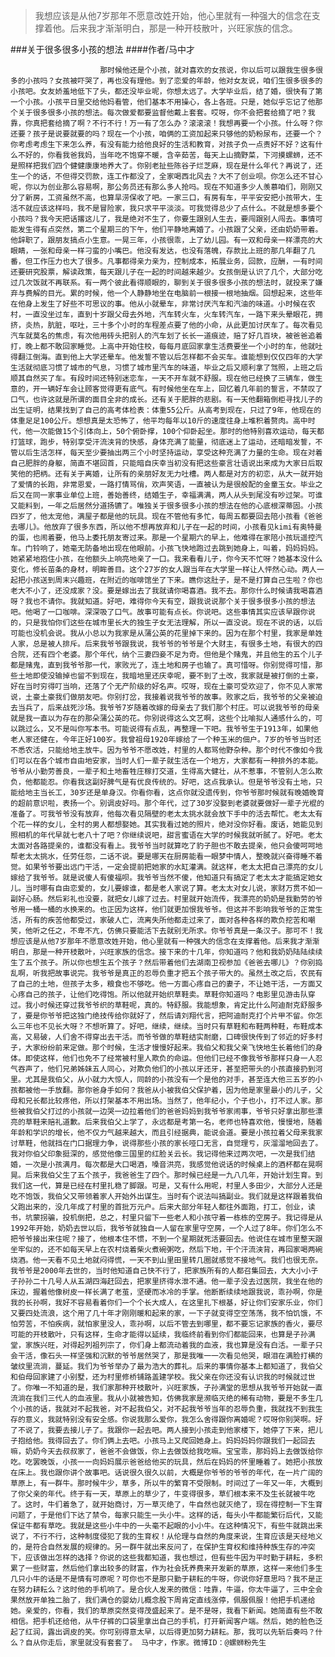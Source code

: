> 我想应该是从他7岁那年不愿意改姓开始，他心里就有一种强大的信念在支撑着他。后来我才渐渐明白，那是一种开枝散叶，兴旺家族的信念。

###关于很多很多小孩的想法
####作者/马中才

						那时候他还是个小孩，就对喜欢的女孩说，你以后可以跟我生很多很多的小孩吗？女孩被吓哭了，再也没有理他。到了恋爱的年龄，他对女友说，咱们生很多很多的小孩吧。女友娇羞地低下了头，都还没毕业呢，你想太远了。大学毕业后，结了婚，很快有了第一个小孩。小孩平日里交给他妈看管，他们基本不用操心，各上各班。只是，她似乎忘记了他那个关于很多很多小孩的想法。每次做爱都要监督他戴上套套。哎呀，你不会把套给摘了吧？我靠，你真把套给摘了啊？不行不行！万一有了怎么办？滚滚滚！我想再要一个小孩。什么呀？你还要？孩子是说要就要的吗？现在一个小孩，咱俩的工资加起来只够他的奶粉尿布，还要一个？你考虑考虑生下来怎么养，有没有能力给他良好的生活和教育，对孩子负一点责好不好？这有什么不好的，你看我爸我妈，当年吃不饱穿不暖，含辛茹苦，每天上山摘野菜，下河摸螺蛳，还不是照样把我们四个健健康康地养大了。你别老扯些陈谷子烂芝麻，现在是什么年代？再说了，还生一个的话，不但得交罚款，连工作都没了，全家喝西北风去？大不了创业呗。你怎么还不甘心呢，你以为创业那么容易啊，那公务员还有那么多人抢吗。现在不知道多少人羡慕咱们，刚刚又分了新房，工资虽然不高，也算旱涝保收了吧。一家三口，有房有车，平平安安把小孩带大，生活不就应该这样吗，我不是冒险家，我只求平平淡淡。可我觉得总少了点什么。不就是想多要个小孩吗？我今天把话撂这儿了，我是绝对不生了，你要生跟别人生去，要闯跟别人闯去。事情可能发生得有点突然，第二个星期三的下午，他们平静地离婚了。小孩跟了父亲，还由奶奶带着。他辞职了，跟朋友搞点小生意。一晃三年，小孩很乖，上了幼儿园。有一双和母亲一样漂亮的大眼睛，一张和母亲一样刁蛮的小嘴巴。他没有发达，也没有落魄，存款比上班的那几年翻了几番，但工作压力也大了很多。凡事都得亲力亲为，控制成本，拓展业务，回款，应酬，一有时间还要研究股票，解读政策，每天跟儿子在一起的时间越来越少。女孩倒是认识了几个，大部分吃过几次饭就不再联系。有一两个彼此看得顺眼的，聊到关于很多很多小孩的想法时，就投来了嫌弃与费解的目光。累的时候，他一个人静静地坐在电脑前一根接一根地抽烟。回想起来，这些年在他身上发生了好些不可思议的事。他从小就晕车，非常讨厌汽车和汽油的味道。小时候在农村，一直没坐过车，直到十岁跟父母去外地，汽车转火车，火车转汽车，一路下来头晕眼花，拥挤，炎热，肮脏，呕吐，三十多个小时的车程差点要了他的小命，从此更加讨厌车了。每次看见汽车就莫名的焦虑，有次他用砖头把别人的汽车划了长长一道痕迹，赔了好几百块，被爸爸追着打，晚上都不敢回家睡觉。上高中开始住校，每每月底回家拿生活费要坐一个小时的车，他就吐得翻江倒海。直到他上大学还晕车。他发誓不管以后怎样都不会买车。谁能想到仅仅四年的大学生活就彻底习惯了城市的气息，习惯了城市里汽车的味道，毕业之后又顺利拿了驾照，上班之后顺其自然买了车。有段时间还特别迷恋车，一天不开车就不舒服。现在他已经换了三辆车，做生意的，开一辆好车会让顾客觉得更有底气。有时候他坐在车上，回忆着几年前的誓言，不禁叹了口气，也许这就是所谓的面目全非的成长。还有关于肥胖的悲剧。有一天他翻箱倒柜寻找儿子的出生证明，结果找到了自己的高考体检表：体重55公斤。从高考到现在，只过了9年，他现在的体重足足100公斤。想想真是太恐怖了，他平均每年以10斤的速度往身上堆积着赘肉。高中时代，他一次能做15个引体向上，50个俯卧撑，100个仰卧起坐。那时的他特别喜欢运动，每天都打篮球，跑步，特别享受汗流浃背的快感，身体充满了能量，彻底迷上了运动，还暗暗发誓，不管以后生活怎样，每天至少要抽出两三个小时坚持运动，享受这种充满了力量的生命。现在对着自己肥胖的身躯，简直不堪回首，只能暗自庆幸当初没有把这些豪言壮语说出来成为大家日后取笑他的把柄。还有关于离婚，让所有的亲朋好友无力吐槽。两人都是对方的初恋，从大一就开始了爱情的长跑，非常恩爱，一路打情骂俏，欢声笑语，一直被认为是很般配的金童玉女。毕业之后又在同一家事业单位上班，善始善终，结婚生子，幸福满满，两人从头到尾没有吵过架。可谁又能料到，一年之后居然分道扬镳了。唯独关于很多很多小孩的想法在他的心底根深蒂固。小孩四岁了，他太宠他，满屋子都是他的玩具。现在不管他有多忙，每周五都要回去陪小孩看《爸爸去哪儿》。他放弃了很多东西，所以他不想再放弃和儿子在一起的时间，小孩看见kimi有奥特曼的蛋，也闹着要，他马上委托朋友寄过来。那是一个星期六的早上，他难得在家陪小孩玩遥控汽车。门铃响了，她毫无防备地出现在他眼前。小孩飞快地跑过去跳到她身上，叫着，妈妈妈妈。她紧紧地抱住小孩，在他额头上响亮地亲了一口。我来看看儿子，你今天不忙呀？她基本没什么变化，修长苗条的身材，明眸善目。这个27岁的女人跟当年在大学里一样让人怦然心动。两人一起把小孩送到周末兴趣班，在附近的咖啡馆坐了下来。瞧你这肚子，是不是打算自己生啦？你也老大不小了，还没成家？没。要是嫁出去了我就请你喝喜酒。我不去。那你什么时候请我喝喜酒呀？我也不请你。我就知道。好吧，难得你今天有空，跟我说说那个关于很多很多小孩的想法吧。他喝了一口咖啡。深深吸了口气。故事可能有点长。你说吧。这些事情其实应该早跟你说的，只是我怕你们这些在城市里长大的独生子女无法理解，所以一直没说。现在不说的话，以后可能也没机会说。我从小总以为我家是从蒲公英的花里掉下来的。因为在那个村里，我家是单姓人家，总是被人排斥。后来我爷爷跟我说，我爷爷的爷爷是个大财主，有很多土地，有很大的四合院，还有四个老婆。那个年代，纳个三妻四妾不足为奇。但他是个赌鬼，并且他生的五个儿子都是赌鬼，直到我爷爷那一代，家败光了，连土地和房子也输了。真可惜呀。你别觉得可惜，那些土地即使没输掉也留不到现在，我暗地里还庆幸呢，要不到了土改，我家就是被打倒的土豪，好在当时穷得叮当响，还落了个无产阶级的好名声。哎呀，现在土豪可受欢迎了，你不见人家常说，土豪土豪我们做朋友吧。你别打岔，我接着说我爷爷的故事。败家之后，我爷爷的父亲被迫去当兵了，后来战死沙场。我爷爷7岁随着改嫁的母亲去了我们那个村庄。可以说我爷爷的母亲就是我一直以为存在的那朵蒲公英的花。你别说得这么文艺啊，这些个比喻拟人通感什么的，可以跳过么，又不是叫你写本书。可能说得有点乱，再整理一下吧。我爷爷生于1913年，如果他老人家还健在，今年正好100岁。我曾祖母1920年嫁给了一个种玉米的佃户。7岁的爷爷当时还不悉农活，只能给地主放牛。因为爷爷不愿改姓，村里的人都骂他野杂种。那个时代不像如今我们可以在各个城市自由地安家，当时人们一辈子就生活在一个地方，大家都有一种排外的本能。爷爷从小勤劳善良，一辈子和土地畜牲庄稼打交道，生得高大健壮，从不惹事，不管别人怎么欺负，他都能忍。你看我这副好脾气是有优良传统的。好吧，这点我承认。但是爷爷没有土地，只能给地主当长工，30岁还是单身汉。你看你看，这点你就没遗传到，你爷爷那时候就有晚婚晚育的超前意识啦，表扬一个。别调皮好吗。那个年代，过了30岁没娶到老婆就要做好一辈子光棍的准备了。可我爷爷没有放弃，他每次看见隔壁的老太太挑水就会放下手中的活去帮忙。老太太有个花一样的女儿，全村的男人都想娶她。其实我看过她的照片，绝对没你好看。废话，她能见到照相机的年代早就七老八十了吧？你继续说吧，甜言蜜语在大学的时候我就听腻了。好吧。老太太面对各路提亲的，谁都没有看上。我爷爷当时就算吃了豹子胆也不敢去提亲，他只会傻呵呵地帮老太太挑水，任劳任怨，二话不说。要是哪天在厨房能看一眼梦中情人，整晚就兴奋得睡不着觉。如果爷爷要出远门干活，一定会提前把她家的水缸灌满。就这样，老太太把自己漂亮的女儿嫁给了我爷爷。就是说傻人有傻福呗。我爷爷当然不傻，他知道只有搞定了老太太才能搞定她女儿。当时哪有自由恋爱的，女儿要嫁谁，都是老人家说了算。老太太对女儿说，家财万贯不如一副好心肠。然后彩礼也没要，就把女儿嫁了过去。村里就开始流传，我漂亮的奶奶是我勤劳的爷爷用一桶一桶的水换来的。也正因为这样，他们就更加恨我爷爷。但这并不影响我爷爷的正常生活，所有的疾苦他都受过，家破人亡，流离失所他都走过来了，面对各种各样的欺负挖苦和嘲笑，他听之任之，不卑不亢，仿佛只要能活下去就别无所求。你爷爷真是一条汉子。那可不！我想应该是从他7岁那年不愿意改姓开始，他心里就有一种强大的信念在支撑着他。后来我才渐渐明白，那是一种开枝散叶，兴旺家族的信念。接下来的十几年，你知道吗？他和我奶奶陆陆续续生了五个孩子。所以你也想生五个孩子？然后带着他们去湖南卫视参加《爸爸去哪儿》？你别捣乱啊，听我把故事说完。我爷爷是真正的忍辱负重才把五个孩子带大的。虽然土改之后，农民有了自己的土地，但孩子太多，粮食也不够吃。他一方面心疼自己的妻子，不让她干活，一方面又心疼自己的孩子，让他们吃得饱。所以他就开始织草鞋卖。草鞋你知道吗？电影里见游击队穿过。我小时候还穿过我爷爷织的草鞋呢，真的。特舒服。我能想象，肯定比什么阿迪耐克舒服多了，要是你爷爷把这独门绝技传给你就好了，然后请刘翔代言，把阿迪耐克打个片甲不留。你怎么三年也不见长大呀？不想听算了。好吧，继续，继续。当时只有草鞋和布鞋两种鞋，布鞋成本高，又易破，人们舍不得穿出去干活。而爷爷做的草鞋结实耐磨，口碑很快传到了邻近的好多村子，大家纷纷前来定做。那个时候，生活才慢慢好起来。我伯父和我父亲飞快地生长着他们的身体。即使这样，他们也免不了经常被村里人欺负的命运。但他们已经不像我爷爷那样只身一人忍气吞声了，他们兄弟姊妹五人同心，对欺负他们的小孩以牙还牙，甚至把带头的小孩直接扔到河里。尤其是我伯父，从小就力大惊人，同龄的小孩没有一个是他的对手，甚至连大他三五岁的小孩都被他一手放翻。那你爸身手如何？我爸从小被我伯父保护着，因为他是家里最小的儿子，父母和兄长都比较疼他，所以打架基本不用出场。当然了，他年纪小，个子也小，打不过人家。那些被我伯父打过的小孩就一边哭一边拉着他们的爸爸妈妈到我爷爷家闹事，爷爷只好拿出那些漂亮的草鞋来赔礼道歉。后来我伯父上学了，永远都是考第一名，老师也特喜欢他，慢慢地，随着年龄和学识的增长，他不仅力气越来越大，而且引经据典，能说会道。要是小孩拉着父母来我家讨草鞋，他就挡在门口据理力争，说得那些小孩的家长哑口无言，自觉理亏，灰溜溜地回去了。我对你伯父印象挺深的，感觉他像三国里的红脸关云长。我记得他来过两次吧，一次是我们结婚，一次是小孩满月。每次都是大口喝酒，嗓音洪亮，我感觉他说话的时候桌上的酒杯都在晃啊晃。后来我伯父生了五个孩子，我爸爸生了四个。那时候已经是一九八几年，开始计划生育。到我们这一代，算是已经在村里扎稳了脚跟。可是，又有什么用呢，村里人多田少，大部分人还是吃不饱饭，我伯父又带领着家人开始外出谋生。当时有个说法叫搞副业。我们就是这样跟着我伯父跑出来的，没几年成了村里的首批万元户。后来大部分年轻人都往外面跑，打工，创业，读书，坑蒙拐骗，投机倒把，总之，村里只留下一些老人和小孩守着一栋栋的空房子。我记得是从1992年开始，奶奶去世以后，我爷爷就独自一人留在家里守空房，一个人过了8年。你们怎么不把爷爷接出来住呢？接了，他根本住不惯，不到一个星期就死活要回去。他说住在城市里整天跟坐牢似的，还不如每天早上在农村烧着柴火煮碗粥吃，然后下地，干个汗流浃背，再回家喝两碗烧酒。他一天看不见土地就闷得慌，一天不到山里田里转几圈就感觉不接地气。我们也很无奈。我爷爷是2000年去世的，当时他知道自己快不行了，把家族所有的人都召集回去，大大小小子子孙孙二十几号人从五湖四海赶回去，把家里挤得水泄不通。他一辈子没去过医院，我坐在他的床边，握着他像树皮一样长满了老茧，坚硬而冰冷的手掌。他断断续续地跟我说，乖孙啊，你是我的长孙啊，我好不容易看着你们一个个长大成人，在这里扎下根基，好让你们安家乐业，你们又要四处流浪，这个用了几十年才刚刚暖和起来的家，一下子就变得空空荡荡，我不怕饥饿，不怕劳苦，不怕疾病，就怕家里没人，乖孙啊，以后不管去到哪里，都不要忘记家族的香火，要尽可能的开枝散叶，只有这样，生命才能得以延续，我临终前看到你们都能回来，也算是子孙满堂，家族兴旺，对得起列祖列宗了，你们身上都流动着我的血液，我也算是没有白活。一辈子只会干活，像石头一样坚强和沉默的爷爷居然哭了，那是我唯一一次看见他哭，眼泪在满脸打横的皱纹里流淌，蔓延。我们为爷爷举办了最为浩大的葬礼。后来的事情你基本上都知道了，我伯父和伯母回家建了小别墅，还为村里修桥铺路盖建学校。我父亲在你还没有认识我的时候就过世了。你唯一不知道的是，我们家那种开枝散叶，兴旺家族，子孙满堂的思想从我爷爷开始就一直流淌在我们三代人的血液里。我从小就被告知，仿佛我家是濒临灭绝的稀有动物，要是不多生几个小孩的话，我就对不起我爸，对不起我伯父，对不起我爷爷当年的忍辱负重，我就找不到我生存的意义，我就特别没有安全感。你说我那么爱你，我怎么舍得跟你离婚呢？哎呀你别哭啊。好了不说了，我要去接儿子了。我跟你一起去吧。两人接到小孩走到他家楼下，她停了下来，把儿子抱给他。我得回去了。你们俩上去吧。小孩马上又爬回她身上。妈妈妈妈你跟我们一起回去嘛，奶奶今天去叔叔家了，爸爸不会做饭，你上去做饭给我吃嘛。宝宝乖，那妈妈上去做饭给你吃。吃罢晚饭，小孩一一向妈妈展示爸爸给他买的玩具，然后在妈妈的怀里睡着了。她把小孩放在床上。我也跟你讲个故事吧。话说很久很久以前，大概是你爷爷的爷爷的年代，在一片广阔的草原上，有一群牛。那时候牛少，草多，所以牛的繁育不受限制。时间过了一年又一年，大概到了你父亲的年代。终于有一天，草原上的草少了，牛变得很多，草们根本来不及生长就被牛吃了。这时，牛们着急了，就开始商讨，万一草灭绝了，牛自然也就灭绝了，现在得控制一下生育问题了，于是他们下达了禁令，每家只能生一头小牛。这样的话，每头小牛都能繁衍后代，又能保证牛都有草吃。我就是这些小牛中的一头毫不起眼的小小牛。在这种情况下，有些牛就跳出来说了，不行不行，这种制度侵犯了我的生育权！从伦理与自然的角度来说，生育应该是天经地义的，是符合自然发展的规律的。另一群牛就出来反问了，在保护生育权和维持种族生存的冲突下，应该做出怎样的选择？你说的这些我都知道，我也想过，但有些牛因为平时勤于耕耘，多积累了一些财富，然后他们拿出较多的财富，作为社会抚养费来开发新的草原，这样一来他们多生几只小牛的话是不是情有可原呢？可你也不是那只勤于耕耘的牛呀，你说你好意思吗？我不是正在努力耕耘么？这时他的手机响了。是合伙人发来的微信：哇靠，牛逼，你太牛逼了，三中全会果然放开单独二胎了，我们满仓的婴幼儿概念股下周肯定直线涨停，佩服佩服！他把手机递给她。亲爱的，你看，我们的草原突然变得茂盛起来了。是不是呀，我看下新闻。她简直有些不敢相信。把手机还给他，从牛仔裤的口袋里拿出自己的手机，打开新闻客户端。然后，她的脸色泛起了红润，露出调皮的笑。你可别得意太早，以后得更加努力耕耘。那，我可以先斩后奏吗？什么？自从你走后，家里就没有套套了。 马中才，作家。微博ID：@螺蛳粉先生 